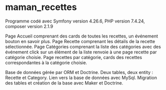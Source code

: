 # maman_recettes
Programme codé avec Symfony version 4.26.6, PHP version 7.4.24, composer version 2.1.9

Page Accueil comprenant des cards de toutes les recettes, un événement bouton en savoir plus.
Page Recette comprenant les détails de la recette sélectionnée.
Page Catégories comprenant la liste des catégories avec des événement click sur un élément de la liste renvoie à une page recette par catégorie choisie.
Page recettes par catégorie, cards des recettes correspondantes à la catégorie choisie.

Base de données gérée par ORM et Doctrine.
Deux tables, deux entity : Recette et Category.
Lien vers la base de données avec MySql.
Migration des tables et création de la base avec Maker et Doctrine.



